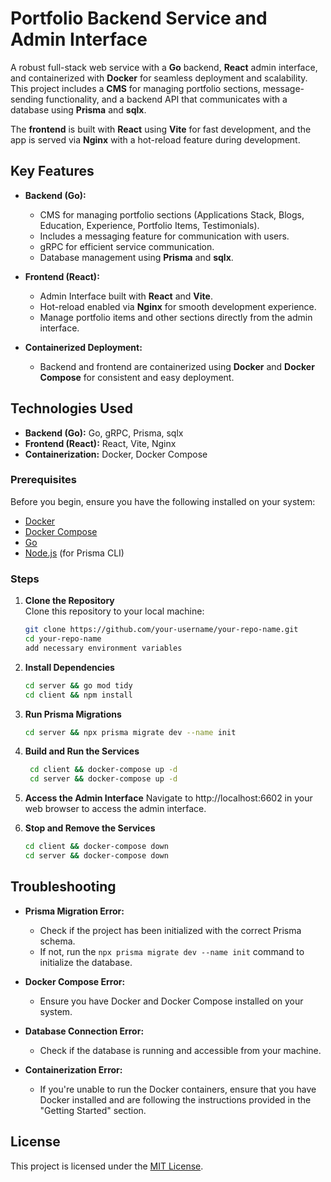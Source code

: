 # Portfolio Backend Service and Admin Interface

A robust full-stack web service with a **Go** backend, **React** admin interface, and containerized with **Docker** for seamless deployment and scalability. This project includes a **CMS** for managing portfolio sections, message-sending functionality, and a backend API that communicates with a database using **Prisma** and **sqlx**.

The **frontend** is built with **React** using **Vite** for fast development, and the app is served via **Nginx** with a hot-reload feature during development.

## Key Features

- **Backend (Go):**

  - CMS for managing portfolio sections (Applications Stack, Blogs, Education, Experience, Portfolio Items, Testimonials).
  - Includes a messaging feature for communication with users.
  - gRPC for efficient service communication.
  - Database management using **Prisma** and **sqlx**.

- **Frontend (React):**

  - Admin Interface built with **React** and **Vite**.
  - Hot-reload enabled via **Nginx** for smooth development experience.
  - Manage portfolio items and other sections directly from the admin interface.

- **Containerized Deployment:**
  - Backend and frontend are containerized using **Docker** and **Docker Compose** for consistent and easy deployment.

## Technologies Used

- **Backend (Go):** Go, gRPC, Prisma, sqlx
- **Frontend (React):** React, Vite, Nginx
- **Containerization:** Docker, Docker Compose

### Prerequisites

Before you begin, ensure you have the following installed on your system:

- [Docker](https://www.docker.com/get-started)
- [Docker Compose](https://docs.docker.com/compose/install/)
- [Go](https://golang.org/)
- [Node.js](https://nodejs.org/) (for Prisma CLI)

### Steps

1. **Clone the Repository**  
   Clone this repository to your local machine:

   ```bash
   git clone https://github.com/your-username/your-repo-name.git
   cd your-repo-name
   add necessary environment variables
   ```

2. **Install Dependencies**

   ```bash
   cd server && go mod tidy
   cd client && npm install
   ```

3. **Run Prisma Migrations**

   ```bash
   cd server && npx prisma migrate dev --name init
   ```

4. **Build and Run the Services**

   ```bash
    cd client && docker-compose up -d
    cd server && docker-compose up -d
   ```

5. **Access the Admin Interface**
   Navigate to http://localhost:6602 in your web browser to access the admin interface.

6. **Stop and Remove the Services**
   ```bash
   cd client && docker-compose down
   cd server && docker-compose down
   ```

## Troubleshooting

- **Prisma Migration Error:**

  - Check if the project has been initialized with the correct Prisma schema.
  - If not, run the `npx prisma migrate dev --name init` command to initialize the database.

- **Docker Compose Error:**

  - Ensure you have Docker and Docker Compose installed on your system.

- **Database Connection Error:**

  - Check if the database is running and accessible from your machine.

- **Containerization Error:**
  - If you're unable to run the Docker containers, ensure that you have Docker installed and are following the instructions provided in the "Getting Started" section.

## License

This project is licensed under the [MIT License](LICENSE).
